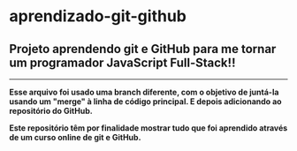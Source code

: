 # aprendizado-git-github

<h2> Projeto aprendendo git e GitHub para me tornar um programador JavaScript Full-Stack!! </h2>
<hr>
 
   <div>
 <p> 
  <strong>Esse arquivo foi usado uma branch diferente, com o objetivo de juntá-la usando um "merge" à linha de código principal. E depois adicionando ao repositório do GitHub.</strong>
 </p>
    </div>

  <div>
 <p>
   <strong>Este repositório têm por finalidade mostrar tudo que foi aprendido através de um curso online de git e GitHub.</strong>
 </p>
  </div>
